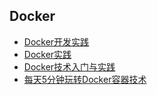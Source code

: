 ## Docker
- [Docker开发实践](Docker开发实践/README.md)
- [Docker实践](Docker实践/README.md)
- [Docker技术入门与实践](Docker技术入门与实践/README.md)
- [每天5分钟玩转Docker容器技术](每天5分钟玩转Docker容器技术/README.md)